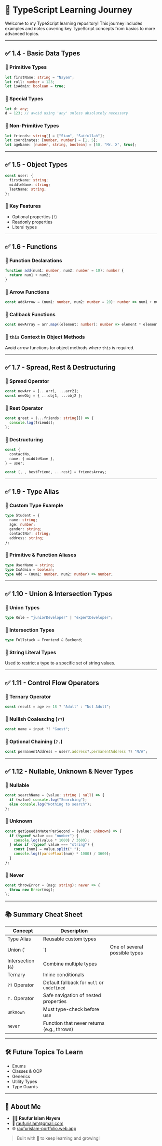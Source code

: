 # 📘 TypeScript Learning Journey

Welcome to my TypeScript learning repository! This journey includes examples and notes covering key TypeScript concepts from basics to more advanced topics.

---

## ✅ 1.4 - Basic Data Types

### 🔹 Primitive Types

```ts
let firstName: string = "Nayem";
let roll: number = 123;
let isAdmin: boolean = true;
```

### 🔹 Special Types

```ts
let d: any;
d = 123; // avoid using 'any' unless absolutely necessary
```

### 🔹 Non-Primitive Types

```ts
let friends: string[] = ["Siam", "Saifullah"];
let coordinates: [number, number] = [1, 5];
let ageName: [number, string, boolean] = [50, "Mr. X", true];
```

---

## ✅ 1.5 - Object Types

```ts
const user: {
  firstName: string;
  middleName: string;
  lastName: string;
};
```

### 🧩 Key Features

- Optional properties (`?`)
- Readonly properties
- Literal types

---

## ✅ 1.6 - Functions

### 🔹 Function Declarations

```ts
function add(num1: number, num2: number = 10): number {
  return num1 + num2;
}
```

### 🔹 Arrow Functions

```ts
const addArrow = (num1: number, num2: number = 20): number => num1 + num2;
```

### 🔹 Callback Functions

```ts
const newArray = arr.map((element: number): number => element * element);
```

### 🔹 `this` Context in Object Methods

Avoid arrow functions for object methods where `this` is required.

---

## ✅ 1.7 - Spread, Rest & Destructuring

### 🔹 Spread Operator

```ts
const newArr = [...arr1, ...arr2];
const newObj = { ...obj1, ...obj2 };
```

### 🔹 Rest Operator

```ts
const greet = (...friends: string[]) => {
  console.log(friends);
};
```

### 🔹 Destructuring

```ts
const {
  contactNo,
  name: { middleName },
} = user;

const [, , bestFriend, ...rest] = friendsArray;
```

---

## ✅ 1.9 - Type Alias

### 🔹 Custom Type Example

```ts
type Student = {
  name: string;
  age: number;
  gender: string;
  contactNo?: string;
  address: string;
};
```

### 🔹 Primitive & Function Aliases

```ts
type UserName = string;
type IsAdmin = boolean;
type Add = (num1: number, num2: number) => number;
```

---

## ✅ 1.10 - Union & Intersection Types

### 🔹 Union Types

```ts
type Role = "juniorDeveloper" | "expertDeveloper";
```

### 🔹 Intersection Types

```ts
type Fullstack = Frontend & Backend;
```

### 🔹 String Literal Types

Used to restrict a type to a specific set of string values.

---

## ✅ 1.11 - Control Flow Operators

### 🔹 Ternary Operator

```ts
const result = age >= 18 ? "Adult" : "Not Adult";
```

### 🔹 Nullish Coalescing (`??`)

```ts
const name = input ?? "Guest";
```

### 🔹 Optional Chaining (`?.`)

```ts
const permanentAddress = user?.address?.permanentAddress ?? "N/A";
```

---

## ✅ 1.12 - Nullable, Unknown & Never Types

### 🔹 Nullable

```ts
const searchName = (value: string | null) => {
  if (value) console.log("Searching");
  else console.log("Nothing to search");
};
```

### 🔹 Unknown

```ts
const getSpeedInMeterPerSecond = (value: unknown) => {
  if (typeof value === "number") {
    console.log((value * 1000) / 3600);
  } else if (typeof value === "string") {
    const [num] = value.split(" ");
    console.log((parseFloat(num) * 1000) / 3600);
  }
};
```

### 🔹 Never

```ts
const throwError = (msg: string): never => {
  throw new Error(msg);
};
```

---

## 📚 Summary Cheat Sheet

| Concept            | Description                                |                               |
| ------------------ | ------------------------------------------ | ----------------------------- |
| Type Alias         | Reusable custom types                      |                               |
| Union (\`          | \`)                                        | One of several possible types |
| Intersection (`&`) | Combine multiple types                     |                               |
| Ternary            | Inline conditionals                        |                               |
| `??` Operator      | Default fallback for `null` or `undefined` |                               |
| `?.` Operator      | Safe navigation of nested properties       |                               |
| `unknown`          | Must type-check before use                 |                               |
| `never`            | Function that never returns (e.g., throws) |                               |

---

## 🛠 Future Topics To Learn

- Enums
- Classes & OOP
- Generics
- Utility Types
- Type Guards

---

## 🙋 About Me

- 👨‍💻 **Raufur Islam Nayem**
- 📧 [raufurislam@gmail.com](mailto:raufurislam@gmail.com)
- 🌐 [raufurislam-portfolio.web.app](https://raufurislam-portfolio.web.app)

> Built with 💙 to keep learning and growing!
